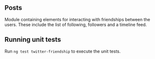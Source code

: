 ## Posts

Module containing elements for interacting with friendships between the users.
These include the list of following, followers and a timeline feed.

## Running unit tests

Run `ng test twitter-friendship` to execute the unit tests.
